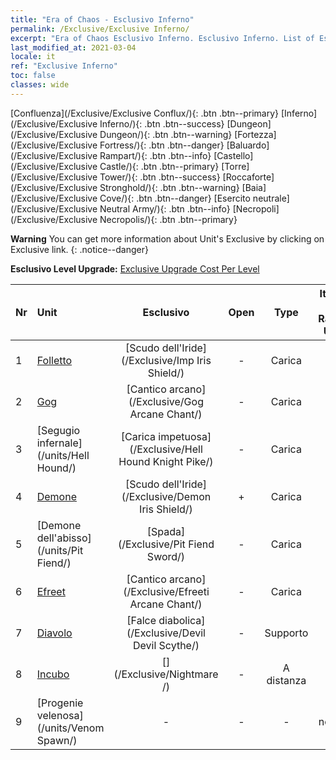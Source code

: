 ```yaml
---
title: "Era of Chaos - Esclusivo Inferno"
permalink: /Exclusive/Exclusive Inferno/
excerpt: "Era of Chaos Esclusivo Inferno. Esclusivo Inferno. List of Esclusivo Inferno in Era of Chaos"
last_modified_at: 2021-03-04
locale: it
ref: "Exclusive Inferno"
toc: false
classes: wide
---
```

 [Confluenza](/Exclusive/Exclusive Conflux/){: .btn .btn--primary} [Inferno](/Exclusive/Exclusive Inferno/){: .btn .btn--success} [Dungeon](/Exclusive/Exclusive Dungeon/){: .btn .btn--warning} [Fortezza](/Exclusive/Exclusive Fortress/){: .btn .btn--danger} [Baluardo](/Exclusive/Exclusive Rampart/){: .btn .btn--info} [Castello](/Exclusive/Exclusive Castle/){: .btn .btn--primary} [Torre](/Exclusive/Exclusive Tower/){: .btn .btn--success} [Roccaforte](/Exclusive/Exclusive Stronghold/){: .btn .btn--warning} [Baia](/Exclusive/Exclusive Cove/){: .btn .btn--danger} [Esercito neutrale](/Exclusive/Exclusive Neutral Army/){: .btn .btn--info} [Necropoli](/Exclusive/Exclusive Necropolis/){: .btn .btn--primary} 

**Warning** You can get more information about Unit's Exclusive by clicking on Exclusive link. 
{: .notice--danger}

 **Esclusivo Level Upgrade:** [Exclusive Upgrade Cost Per Level](/Exclusive/ExclusiveUpgradeCostPerLevel/)

  | Nr |         Unit        | Esclusivo | Open  |    Type   |  Item to Rank UP      |  Skin   |
  |:---|:--------------------|:-------------:|:-----:|:---------:|:---------------------:|:-------:|
  | 1  | [Folletto](/units/Imp/) | [Scudo dell'Iride](/Exclusive/Imp Iris Shield/) | - | Carica | - | - |
  | 2  | [Gog](/units/Gog/) | [Cantico arcano](/Exclusive/Gog Arcane Chant/) | - | Carica | - | - |
  | 3  | [Segugio infernale](/units/Hell Hound/) | [Carica impetuosa](/Exclusive/Hell Hound Knight Pike/) | - | Carica | - | - |
  | 4  | [Demone](/units/Demon/) | [Scudo dell'Iride](/Exclusive/Demon Iris Shield/) | + | Carica | - | - |
  | 5  | [Demone dell'abisso](/units/Pit Fiend/) | [Spada](/Exclusive/Pit Fiend Sword/) | - | Carica | - | - |
  | 6  | [Efreet](/units/Efreeti/) | [Cantico arcano](/Exclusive/Efreeti Arcane Chant/) | - | Carica | - | - |
  | 7  | [Diavolo](/units/Devil/) | [Falce diabolica](/Exclusive/Devil Devil Scythe/) | - | Supporto | - | - |
  | 8  | [Incubo](/units/Nightmare/) | [](/Exclusive/Nightmare /) | - | A distanza | - | - |
  | 9  | [Progenie velenosa](/units/Venom Spawn/) | - | - | - | none | none |
